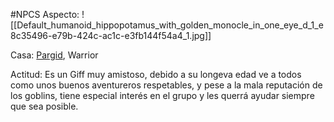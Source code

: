 #NPCS
Aspecto: 
	![[Default_humanoid_hippopotamus_with_golden_monocle_in_one_eye_d_1_e8c35496-e79b-424c-ac1c-e3fb144f54a4_1.jpg]]

Casa:  <u>Pargid</u>, Warrior

Actitud:
	Es un Giff muy amistoso, debido a su longeva edad ve a todos como unos buenos aventureros respetables, y pese a la mala reputación de los goblins, tiene especial interés en el grupo y les querrá ayudar siempre que sea posible.